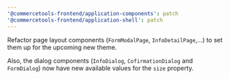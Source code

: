 ```yaml
---
'@commercetools-frontend/application-components': patch
'@commercetools-frontend/application-shell': patch
---
```


Refactor page layout components (`FormModalPage`, `InfoDetailPage`,...) to set them up for the upcoming new theme.

Also, the dialog components (`InfoDialog`, `CofirmationDialog` and `FormDialog`) now have new available values for the `size` property.
